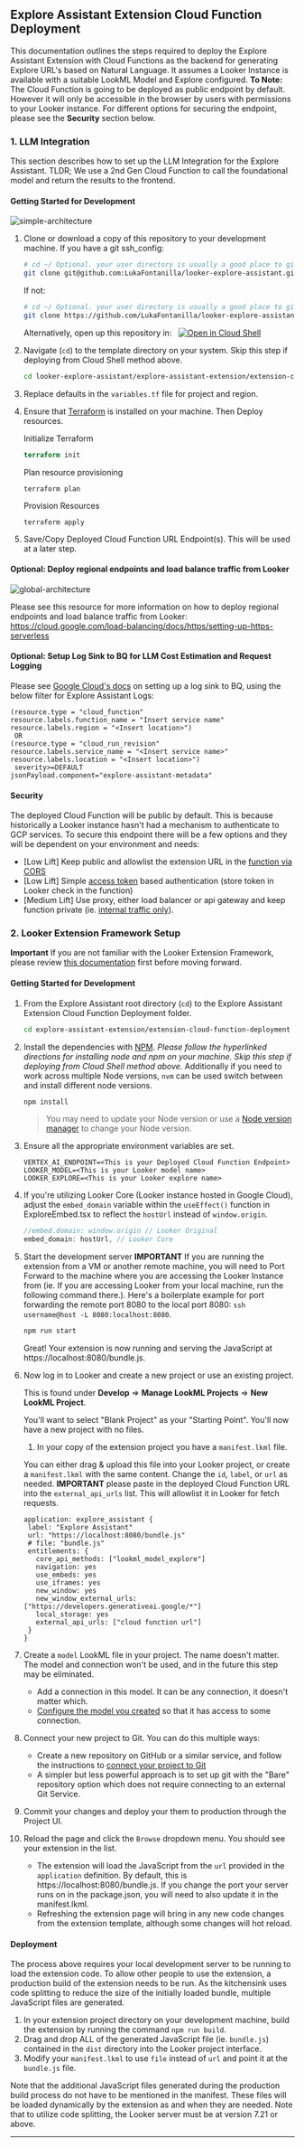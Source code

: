 ## Explore Assistant Extension Cloud Function Deployment
This documentation outlines the steps required to deploy the Explore Assistant Extension with Cloud Functions as the backend for generating Explore URL's based on Natural Language. It assumes a Looker Instance is available with a suitable LookML Model and Explore configured. **To Note:** The Cloud Function is going to be deployed as public endpoint by default. However it will only be accessible in the browser by users with permissions to your Looker instance. For different options for securing the endpoint, please see the **Security** section below.

### 1. LLM Integration

This section describes how to set up the LLM Integration for the Explore Assistant. TLDR; We use a 2nd Gen Cloud Function to call the foundational model and return the results to the frontend.

#### Getting Started for Development

![simple-architecture](../../static/simple-architecture.png)

1. Clone or download a copy of this repository to your development machine.
   If you have a git ssh_config:
   ```bash
   # cd ~/ Optional. your user directory is usually a good place to git clone to.
   git clone git@github.com:LukaFontanilla/looker-explore-assistant.git
   ```

   If not:
   ```bash
   # cd ~/ Optional. your user directory is usually a good place to git clone to.
   git clone https://github.com/LukaFontanilla/looker-explore-assistant.git
   ```
   Alternatively, open up this repository in: &nbsp;
   [![Open in Cloud Shell](https://gstatic.com/cloudssh/images/open-btn.svg)](https://shell.cloud.google.com/cloudshell/editor?cloudshell_git_repo=https://github.com/LukaFontanilla/looker-explore-assistant.git&cloudshell_workspace=explore-assistant-extension/extension-cloud-function-deployment)

2. Navigate (`cd`) to the template directory on your system. Skip this step if deploying from Cloud Shell method above.

   ```bash
   cd looker-explore-assistant/explore-assistant-extension/extension-cloud-function-deployment/cloud-function/terraform
   ```

3. Replace defaults in the `variables.tf` file for project and region.

4. Ensure that [Terraform](https://developer.hashicorp.com/terraform/tutorials/aws-get-started/install-cli) is installed on your machine. Then Deploy resources.

   Initialize Terraform
   ```terraform
   terraform init
   ```

   Plan resource provisioning
   ```
   terraform plan
   ```

   Provision Resources
   ```
   terraform apply
   ```

5. Save/Copy Deployed Cloud Function URL Endpoint(s). This will be used at a later step.

#### Optional: Deploy regional endpoints and load balance traffic from Looker

![global-architecture](../../static/global-architecture.png)

Please see this resource for more information on how to deploy regional endpoints and load balance traffic from Looker: https://cloud.google.com/load-balancing/docs/https/setting-up-https-serverless

#### Optional: Setup Log Sink to BQ for LLM Cost Estimation and Request Logging

Please see [Google Cloud's docs](https://cloud.google.com/logging/docs/export/configure_export_v2#creating_sink) on setting up a log sink to BQ, using the below filter for Explore Assistant Logs:

```
(resource.type = "cloud_function"
resource.labels.function_name = "Insert service name"
resource.labels.region = "<Insert location>")
 OR 
(resource.type = "cloud_run_revision"
resource.labels.service_name = "<Insert service name>"
resource.labels.location = "<Insert location>")
 severity>=DEFAULT
jsonPayload.component="explore-assistant-metadata"
```

#### Security

The deployed Cloud Function will be public by default. This is because historically a Looker instance hasn't had a mechanism to authenticate to GCP services. To secure this endpoint there will be a few options and they will be dependent on your environment and needs:

* [Low Lift] Keep public and allowlist the extension URL in the [function via CORS](https://flask-cors.readthedocs.io/en/latest/)
* [Low Lift] Simple [access token](https://flask-cors.readthedocs.io/en/latest/) based authentication (store token in Looker check in the function)
* [Medium Lift] Use proxy, either load balancer or api gateway and keep function private (ie. [internal traffic only](https://cloud.google.com/functions/docs/networking/network-settings#:~:text=Traffic%20to%20a%20Cloud%20Functions,Shared%20VPC%20networks%20is%20denied.)).




### 2. Looker Extension Framework Setup
**Important** If you are not familiar with the Looker Extension Framework, please review [this documentation](https://developers.looker.com/extensions/overview/) first before moving forward.


#### Getting Started for Development

1. From the Explore Assistant root directory (`cd`) to the Explore Assistant Extension Cloud Function Deployment folder.

   ```bash
   cd explore-assistant-extension/extension-cloud-function-deployment
   ```

1. Install the dependencies with [NPM](https://docs.npmjs.com/downloading-and-installing-node-js-and-npm). *Please follow the hyperlinked directions for installing node and npm on your machine. Skip this step if deploying from Cloud Shell method above.* Additionally if you need to work across multiple Node versions, `nvm` can be used switch between and install different node versions.

   ```bash
   npm install
   ```

   > You may need to update your Node version or use a [Node version manager](https://github.com/nvm-sh/nvm) to change your Node version.

1. Ensure all the appropriate environment variables are set.

   ```
   VERTEX_AI_ENDPOINT=<This is your Deployed Cloud Function Endpoint>
   LOOKER_MODEL=<This is your Looker model name>
   LOOKER_EXPLORE=<This is your Looker explore name>
   ```

1. If you're utilizing Looker Core (Looker instance hosted in Google Cloud), adjust the `embed_domain` variable within the `useEffect()` function in ExploreEmbed.tsx to reflect the `hostUrl` instead of `window.origin`.

   ```typescript
   //embed.domain: window.origin // Looker Original
   embed_domain: hostUrl, // Looker Core
   ```

1. Start the development server
   **IMPORTANT** If you are running the extension from a VM or another remote machine, you will need to Port Forward to the machine where you are accessing the Looker Instance from (ie. If you are accessing Looker from your local machine, run the following command there.). Here's a boilerplate example for port forwarding the remote port 8080 to the local port 8080:
   `ssh username@host -L 8080:localhost:8080`.

   ```bash
   npm run start
   ```

   Great! Your extension is now running and serving the JavaScript at https://localhost:8080/bundle.js.

1. Now log in to Looker and create a new project or use an existing project.

   This is found under **Develop** => **Manage LookML Projects** => **New LookML Project**.

   You'll want to select "Blank Project" as your "Starting Point". You'll now have a new project with no files.

   1. In your copy of the extension project you have a `manifest.lkml` file.

   You can either drag & upload this file into your Looker project, or create a `manifest.lkml` with the same content. Change the `id`, `label`, or `url` as needed. 
   **IMPORTANT** please paste in the deployed Cloud Function URL into the `external_api_urls` list. This will allowlist it in Looker for fetch requests.

   ```lookml
   application: explore_assistant {
    label: "Explore Assistant"
    url: "https://localhost:8080/bundle.js"
    # file: "bundle.js"
    entitlements: {
      core_api_methods: ["lookml_model_explore"]
      navigation: yes
      use_embeds: yes
      use_iframes: yes
      new_window: yes
      new_window_external_urls: ["https://developers.generativeai.google/*"]
      local_storage: yes
      external_api_urls: ["cloud function url"]
    }
   }
   ```

1. Create a `model` LookML file in your project. The name doesn't matter. The model and connection won't be used, and in the future this step may be eliminated.

   - Add a connection in this model. It can be any connection, it doesn't matter which.
   - [Configure the model you created](https://docs.looker.com/data-modeling/getting-started/create-projects#configuring_a_model) so that it has access to some connection.

1. Connect your new project to Git. You can do this multiple ways:

   - Create a new repository on GitHub or a similar service, and follow the instructions to [connect your project to Git](https://docs.looker.com/data-modeling/getting-started/setting-up-git-connection)
   - A simpler but less powerful approach is to set up git with the "Bare" repository option which does not require connecting to an external Git Service.

1. Commit your changes and deploy your them to production through the Project UI.

1. Reload the page and click the `Browse` dropdown menu. You should see your extension in the list.
   - The extension will load the JavaScript from the `url` provided in the `application` definition. By default, this is https://localhost:8080/bundle.js. If you change the port your server runs on in the package.json, you will need to also update it in the manifest.lkml.
   - Refreshing the extension page will bring in any new code changes from the extension template, although some changes will hot reload.

#### Deployment

The process above requires your local development server to be running to load the extension code. To allow other people to use the extension, a production build of the extension needs to be run. As the kitchensink uses code splitting to reduce the size of the initially loaded bundle, multiple JavaScript files are generated.

1. In your extension project directory on your development machine, build the extension by running the command `npm run build`.
2. Drag and drop ALL of the generated JavaScript file (ie. `bundle.js`) contained in the `dist` directory into the Looker project interface.
3. Modify your `manifest.lkml` to use `file` instead of `url` and point it at the `bundle.js` file.

Note that the additional JavaScript files generated during the production build process do not have to be mentioned in the manifest. These files will be loaded dynamically by the extension as and when they are needed. Note that to utilize code splitting, the Looker server must be at version 7.21 or above.

---